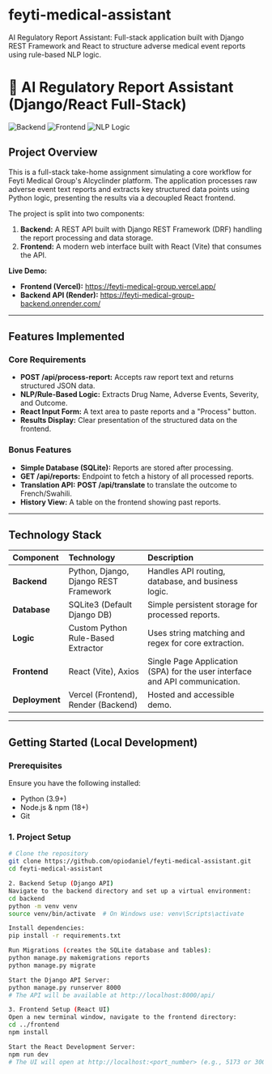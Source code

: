 # feyti-medical-assistant
AI Regulatory Report Assistant: Full-stack application built with Django REST Framework and React to structure adverse medical event reports using rule-based NLP logic.



# 🔬 AI Regulatory Report Assistant (Django/React Full-Stack)

![Backend](https://img.shields.io/badge/Backend-Django%20REST%20Framework-green)
![Frontend](https://img.shields.io/badge/Frontend-React%20%26%20Vercel-blue)
![NLP Logic](https://img.shields.io/badge/Logic-Rule--Based%2FPython-informational)

## Project Overview

This is a full-stack take-home assignment simulating a core workflow for Feyti Medical Group's AIcyclinder platform. The application processes raw adverse event text reports and extracts key structured data points using Python logic, presenting the results via a decoupled React frontend.

The project is split into two components:
1.  **Backend:** A REST API built with Django REST Framework (DRF) handling the report processing and data storage.
2.  **Frontend:** A modern web interface built with React (Vite) that consumes the API.

**Live Demo:**
* **Frontend (Vercel):** https://feyti-medical-group.vercel.app/
* **Backend API (Render):** https://feyti-medical-group-backend.onrender.com/

---

## Features Implemented

### Core Requirements
* **POST /api/process-report:** Accepts raw report text and returns structured JSON data.
* **NLP/Rule-Based Logic:** Extracts Drug Name, Adverse Events, Severity, and Outcome.
* **React Input Form:** A text area to paste reports and a "Process" button.
* **Results Display:** Clear presentation of the structured data on the frontend.

### Bonus Features
* **Simple Database (SQLite):** Reports are stored after processing.
* **GET /api/reports:** Endpoint to fetch a history of all processed reports.
* **Translation API:** **POST /api/translate** to translate the outcome to French/Swahili.
* **History View:** A table on the frontend showing past reports.

---

## Technology Stack

| Component | Technology | Description |
| :--- | :--- | :--- |
| **Backend** | Python, Django, Django REST Framework | Handles API routing, database, and business logic. |
| **Database** | SQLite3 (Default Django DB) | Simple persistent storage for processed reports. |
| **Logic** | Custom Python Rule-Based Extractor | Uses string matching and regex for core extraction. |
| **Frontend** | React (Vite), Axios | Single Page Application (SPA) for the user interface and API communication. |
| **Deployment** | Vercel (Frontend), Render (Backend) | Hosted and accessible demo. |

---

## Getting Started (Local Development)

### Prerequisites
Ensure you have the following installed:
* Python (3.9+)
* Node.js & npm (18+)
* Git

### 1. Project Setup
```bash
# Clone the repository
git clone https://github.com/opiodaniel/feyti-medical-assistant.git
cd feyti-medical-assistant

2. Backend Setup (Django API)
Navigate to the backend directory and set up a virtual environment:
cd backend
python -m venv venv
source venv/bin/activate  # On Windows use: venv\Scripts\activate

Install dependencies:
pip install -r requirements.txt

Run Migrations (creates the SQLite database and tables):
python manage.py makemigrations reports
python manage.py migrate

Start the Django API Server:
python manage.py runserver 8000
# The API will be available at http://localhost:8000/api/

3. Frontend Setup (React UI)
Open a new terminal window, navigate to the frontend directory:
cd ../frontend
npm install

Start the React Development Server:
npm run dev
# The UI will open at http://localhost:<port_number> (e.g., 5173 or 3000)
